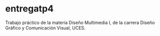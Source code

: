 # entregatp4
Trabajo práctico de la materia Diseño Multimedia I, de la carrera Diseño Gráfico y Comunicación Visual, UCES.
